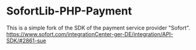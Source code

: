 SofortLib-PHP-Payment
=====================
This is a simple fork of the SDK of the payment service provider "Sofort".
https://www.sofort.com/integrationCenter-ger-DE/integration/API-SDK/#2861-sue
